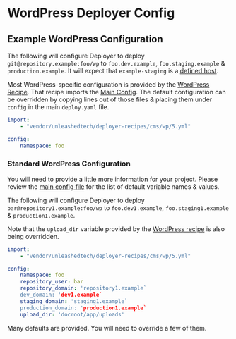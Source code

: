 # WordPress Deployer Config

## Example WordPress Configuration

The following will configure Deployer to deploy `git@repository.example:foo/wp`
to `foo.dev.example`, `foo.staging.example` & `production.example`. It will
expect that `example-staging` is a [defined host](https://www.ssh.com/academy/ssh/config#format-of-ssh-client-config-file-ssh_config).

Most WordPress-specific configuration is provided by the [WordPress Recipe](5.yml).
That recipe imports the [Main Config](../../config.yml). The default
configuration can be overridden by copying lines out of those files & placing
them under `config` in the main `deploy.yaml` file.

```yaml
import:
    - "vendor/unleashedtech/deployer-recipes/cms/wp/5.yml"

config:
    namespace: foo
```

### Standard WordPress Configuration

You will need to provide a little more information for your project.
Please review the [main config file](../../config.yml) for the list of default
variable names & values.

The following will configure Deployer to deploy `bar@repository1.example:foo/wp`
to `foo.dev1.example`, `foo.staging1.example` & `production1.example`.

Note that the `upload_dir` variable provided by the [WordPress recipe](5.yml)
is also being overridden.

```yaml
import:
    - "vendor/unleashedtech/deployer-recipes/cms/wp/5.yml"

config:
    namespace: foo
    repository_user: bar
    repository_domain: 'repository1.example`
    dev_domain: 'dev1.example`
    staging_domain: 'staging1.example`
    production_domain: 'production1.example`
    upload_dir: 'docroot/app/uploads'
```

Many defaults are provided. You will need to override a few of them.
